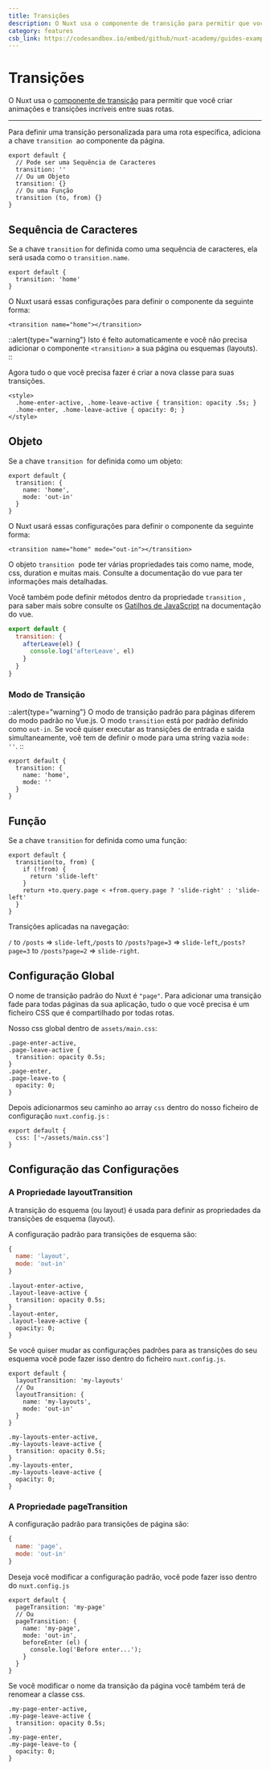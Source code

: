 ```yaml
---
title: Transições
description: O Nuxt usa o componente de transição para permitir que você criar animações e transições incríveis entre suas rotas.
category: features
csb_link: https://codesandbox.io/embed/github/nuxt-academy/guides-examples/tree/master/03_features/05_transitions?fontsize=14&hidenavigation=1&theme=dark
---
```

# Transições

O Nuxt usa o [componente de transição](http://vuejs.org/v2/guide/transitions.html#Transitioning-Single-Elements-Components) para permitir que você criar animações e transições incríveis entre suas rotas.

---

Para definir uma transição personalizada para uma rota específica, adiciona a chave `transition`  ao componente da página.

```js{}[pages/index.vue]
export default {
  // Pode ser uma Sequência de Caracteres
  transition: ''
  // Ou um Objeto
  transition: {}
  // Ou uma Função
  transition (to, from) {}
}
```

## Sequência de Caracteres

Se a chave `transition` for definida como uma sequência de caracteres, ela será usada como o `transition.name`.

```js{}[pages/index.vue]
export default {
  transition: 'home'
}
```

O Nuxt usará essas configurações para definir o componente da seguinte forma:

```html{}[pages/index.vue]
<transition name="home"></transition>
```

::alert{type="warning"}
Isto é feito automaticamente e você não precisa adicionar o componente `<transition>` a sua página ou esquemas (layouts).
::

Agora tudo o que você precisa fazer é criar a nova classe para suas transições.

```html{}[pages/index.vue]
<style>
  .home-enter-active, .home-leave-active { transition: opacity .5s; }
  .home-enter, .home-leave-active { opacity: 0; }
</style>
```

## Objeto

Se a chave `transition`  for definida como um objeto:

```js{}[pages/index.vue]
export default {
  transition: {
    name: 'home',
    mode: 'out-in'
  }
}
```

O Nuxt usará essas configurações para definir o componente da seguinte forma:

```html{}[pages/index.vue]
<transition name="home" mode="out-in"></transition>
```

O objeto `transition`  pode ter várias propriedades tais como name, mode, css, duration e muitas mais. Consulte a documentação do vue para ter informações mais detalhadas.

Você também pode definir métodos dentro da propriedade `transition` , para saber mais sobre consulte os [Gatilhos de JavaScript](https://vuejs.org/v2/guide/transitions.html#JavaScript-Hooks) na documentação do vue.

```js
export default {
  transition: {
    afterLeave(el) {
      console.log('afterLeave', el)
    }
  }
}
```

### Modo de Transição

::alert{type="warning"}
O modo de transição padrão para páginas diferem do modo padrão no Vue.js. O modo `transition` está por padrão definido como `out-in`. Se você quiser executar as transições de entrada e saída simultaneamente, voê tem de definir o mode para uma string vazia `mode: ''`.
::

```js{}[pages/index.vue]
export default {
  transition: {
    name: 'home',
    mode: ''
  }
}
```

## Função

Se a chave `transition` for definida como uma função:

```js{}[pages/index.vue]
export default {
  transition(to, from) {
    if (!from) {
      return 'slide-left'
    }
    return +to.query.page < +from.query.page ? 'slide-right' : 'slide-left'
  }
}
```

Transições aplicadas na navegação:

`/` to `/posts` => `slide-left`,`/posts` to `/posts?page=3` => `slide-left`,`/posts?page=3` to `/posts?page=2` => `slide-right`.

## Configuração Global

O nome de transição padrão do Nuxt é `"page"`. Para adicionar uma transição fade para todas páginas da sua aplicação, tudo o que você precisa é um ficheiro CSS que é compartilhado por todas rotas.

Nosso css global dentro de `assets/main.css`:

```css{}[assets/main.css]
.page-enter-active,
.page-leave-active {
  transition: opacity 0.5s;
}
.page-enter,
.page-leave-to {
  opacity: 0;
}
```

Depois adicionarmos seu caminho ao array `css` dentro do nosso ficheiro de configuração `nuxt.config.js` :

```js{}[nuxt.config.js]
export default {
  css: ['~/assets/main.css']
}
```

## Configuração das Configurações

### A Propriedade layoutTransition

A transição do esquema (ou layout) é usada para definir as propriedades da transições de esquema (layout).

A configuração padrão para transições de esquema são:

```js
{
  name: 'layout',
  mode: 'out-in'
}
```

```css{}[assets/main.css]
.layout-enter-active,
.layout-leave-active {
  transition: opacity 0.5s;
}
.layout-enter,
.layout-leave-active {
  opacity: 0;
}
```

Se você quiser mudar as configurações padrões para as transições do seu esquema você pode fazer isso dentro do ficheiro `nuxt.config.js`.

```js{}[nuxt.config.js]
export default {
  layoutTransition: 'my-layouts'
  // Ou
  layoutTransition: {
    name: 'my-layouts',
    mode: 'out-in'
  }
}
```

```css{}[assets/main.css]
.my-layouts-enter-active,
.my-layouts-leave-active {
  transition: opacity 0.5s;
}
.my-layouts-enter,
.my-layouts-leave-active {
  opacity: 0;
}
```

### A Propriedade pageTransition

A configuração padrão para transições de página são:

```js
{
  name: 'page',
  mode: 'out-in'
}
```

Deseja você modificar a configuração padrão, você pode fazer isso dentro do `nuxt.config.js`

```js{}[nuxt.config.js]
export default {
  pageTransition: 'my-page'
  // Ou
  pageTransition: {
    name: 'my-page',
    mode: 'out-in',
    beforeEnter (el) {
      console.log('Before enter...');
    }
  }
}
```

Se você modificar o nome da transição da página você também terá de renomear a classe css.

```css{}[assets/main.css]
.my-page-enter-active,
.my-page-leave-active {
  transition: opacity 0.5s;
}
.my-page-enter,
.my-page-leave-to {
  opacity: 0;
}
```

